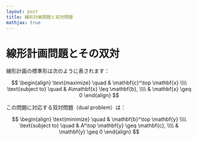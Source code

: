 ```yaml
---
layout: post
title: 線形計画問題と双対問題
mathjax: true
---
```


# 線形計画問題とその双対

線形計画の標準形は次のように表されます：

$$
\begin{align}
\text{maximize} \quad & \mathbf{c}^\top \mathbf{x} \\\\
\text{subject to} \quad & A\mathbf{x} \leq \mathbf{b}, \\\\
& \mathbf{x} \geq 0
\end{align}
$$

この問題に対応する双対問題（dual problem）は：

$$
\begin{align}
\text{minimize} \quad & \mathbf{b}^\top \mathbf{y} \\\\
\text{subject to} \quad & A^\top \mathbf{y} \geq \mathbf{c}, \\\\
& \mathbf{y} \geq 0
\end{align}
$$
